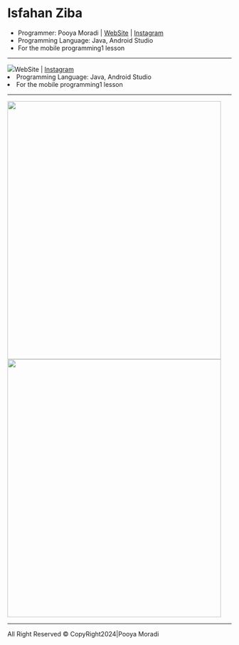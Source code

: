 <h1>Isfahan Ziba</h1>
<ul>
  <li>Programmer: Pooya Moradi | <a href="https://moradi20.ir" target="_blank">WebSite</a> | <a href="https://www.instagram.com/pooya.m83/" target="_blank">Instagram</a></li>
  <li>Programming Language: Java, Android Studio</li>
  <li>For the mobile programming1 lesson</li>
</ul>
<hr>
<img src="<h1>Isfahan Ziba</h1>
<ul>
  <li>Programmer: Pooya Moradi | <a href="https://moradi20.ir" target="_blank">WebSite</a> | <a href="https://www.instagram.com/pooya.m83/" target="_blank">Instagram</a></li>
  <li>Programming Language: Java, Android Studio</li>
  <li>For the mobile programming1 lesson</li>
</ul>
<hr>
<img src="https://www.uploadbag.com/img/image/67/31ec8420bd80772ee17845f12e8ce996/photo-2024-01-22-23-35-20.jpg" width=480 height=580>
<img src="https://www.uploadbag.com/img/image/57/5115b181f75c49a141de07a07b5d5bd8/photo-2024-01-22-23-35-22.jpg" width=480 height=580>
<hr>
<p>All Right Reserved © CopyRight2024|Pooya Moradi</p>
